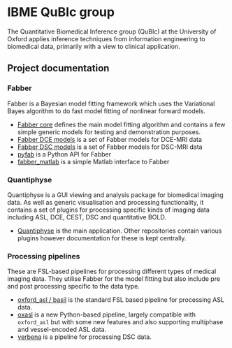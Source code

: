 # IBME QuBIc group

The Quantitative Biomedical Inference group (QuBIc) at the University of Oxford
applies inference techniques from information engineering to biomedical data, 
primarily with a view to clinical application.

## Project documentation

### Fabber

Fabber is a Bayesian model fitting framework which uses the Variational Bayes
algorithm to do fast model fitting of nonlinear forward models.

 - [Fabber core](https://fabber-core.readthedocs.io) defines the main model fitting algorithm
   and contains a few simple generic models for testing and demonstration purposes.
 - [Fabber DCE models](https://fabber-dce.readthedocs.io) is a set of Fabber models for
   DCE-MRI data
 - [Fabber DSC models](https://fabber-dsc.readthedocs.io) is a set of Fabber models for
   DSC-MRI data
 - [pyfab](https://pyfab.readthedocs.io) is a Python API for Fabber
 - [fabber_matlab](https://fabber-matlab.readthedocs.io) is a simple Matlab interface
   to Fabber
 
### Quantiphyse

Quantiphyse is a GUI viewing and analysis package for biomedical imaging data. 
As well as generic visualisation and processing functionality, it contains a set of
plugins for processing specific kinds of imaging data including ASL, DCE, CEST, DSC
and quantitative BOLD.

- [Quantiphyse](https://quantiphyse.readthedocs.io) is the main application. Other
  repositories contain various plugins however documentation for these is kept
  centrally.
  
### Processing pipelines

These are FSL-based pipelines for processing different types of medical imaging data.
They utilise Fabber for the model fitting but also include pre and post
processing specific to the data type.

 - [oxford_asl / basil](https://asl-docs.readthedocs.io/) is the standard FSL
   based pipeline for processing ASL data.
 - [oxasl](https://oxasl.readthedocs.io) is a new Python-based
   pipeline, largely compatible with `oxford_asl` but with some new features
   and also supporting multiphase and vessel-encoded ASL data.
 - [verbena](https://verbena.readthedocs.io) is a pipeline for processing 
   DSC data.
